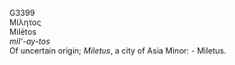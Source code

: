 <body>
  <p>G3399<br>  Μίλητος  <br> Milētos  <br><i>mil‘-ay-tos </i><br>Of uncertain origin; <i>Miletus</i>, a city of Asia Minor: - Miletus.<br></p>
 </body>